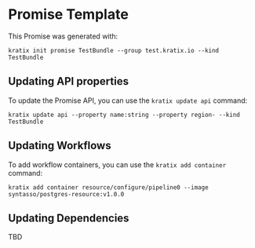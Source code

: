 # Promise Template

This Promise was generated with:

```
kratix init promise TestBundle --group test.kratix.io --kind TestBundle
```

## Updating API properties

To update the Promise API, you can use the `kratix update api` command:

```
kratix update api --property name:string --property region- --kind TestBundle
```

## Updating Workflows

To add workflow containers, you can use the `kratix add container` command:

```
kratix add container resource/configure/pipeline0 --image syntasso/postgres-resource:v1.0.0
```

## Updating Dependencies

TBD